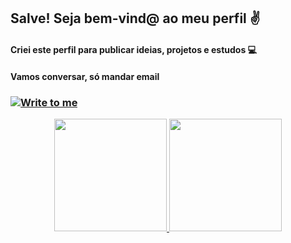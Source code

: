 ## Salve! Seja bem-vind@ ao meu perfil ✌️
#### Criei este perfil para publicar ideias, projetos e estudos 💻
#### Vamos conversar, só mandar email
### <a href="mailto:richard.dev94@gmail.com" target="_blank"><img align="center" src="https://img.shields.io/badge/Gmail-D14836?style=for-the-badge&logo=gmail&logoColor=white" alt="Write to me"></a>

<div align="center">
  <a href="https://github.com/Richardflx">
  <img height="180em" src="https://github-readme-stats.vercel.app/api?username=richardflx&show_icons=true&theme=dracula&include_all_commits=true&count_private=true"/>
  <img height="180em" src="https://github-readme-stats.vercel.app/api/top-langs/?username=richardflx&layout=compact&langs_count=7&theme=dracula"/>
</div>
